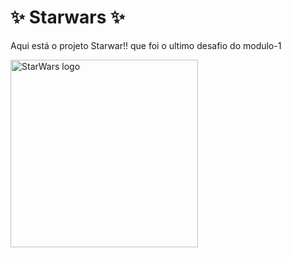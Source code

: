 <h1>✨ Starwars ✨</h1>

<p>Aqui está o projeto Starwar!! que foi o ultimo desafio do modulo-1</p>

<img width="300vw" src="https://upload.wikimedia.org/wikipedia/commons/thumb/6/6c/Star_Wars_Logo.svg/1200px-Star_Wars_Logo.svg.png" alt="StarWars logo">
